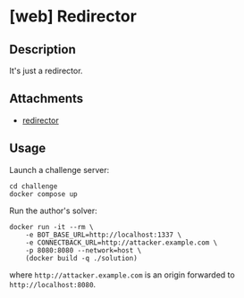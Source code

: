 # [web] Redirector

## Description

It's just a redirector.

## Attachments

- [redirector](distfiles)

## Usage

Launch a challenge server:

```
cd challenge
docker compose up
```

Run the author's solver:

```
docker run -it --rm \
    -e BOT_BASE_URL=http://localhost:1337 \
    -e CONNECTBACK_URL=http://attacker.example.com \
    -p 8080:8080 --network=host \
    (docker build -q ./solution)
```
where `http://attacker.example.com` is an origin forwarded to `http://localhost:8080`.
